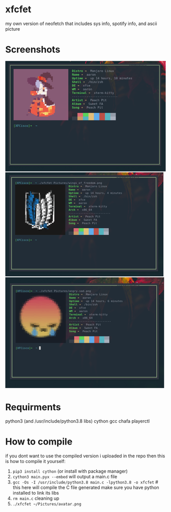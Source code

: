 # xfcfet
my own version of neofetch that includes sys info, spotify info, and ascii picture

# Screenshots
![alt text](https://github.com/x86Cisco/xfcfet/blob/main/prev1.png)
![alt text](https://github.com/x86Cisco/xfcfet/blob/main/prev2.png)
![alt text](https://github.com/x86Cisco/xfcfet/blob/main/prev3.png)

# Requirments
python3 (and /usr/include/python3.8 libs)
cython
gcc
chafa
playerctl

# How to compile
if you dont want to use the compiled version i uploaded in the repo
then this is how to compile it yourself:
  1) ```pip3 install cython``` (or install with package manager)
  2) ```cython3 main.pyx --embed``` will output a main.c file
  3) ```gcc -Os -I /usr/include/python3.8 main.c -lpython3.8 -o xfcfet```  # this here will compile the C file generated make sure you have python installed to link its libs
  4) ```rm main.c``` cleaning up
  5) ```./xfcfet ~/Pictures/avatar.png```
